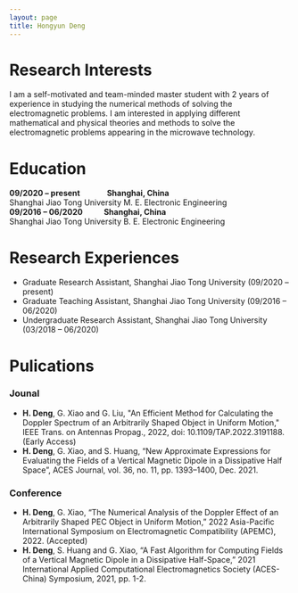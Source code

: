 ```yaml
---
layout: page
title: Hongyun Deng
---
```

# Research Interests  
I am a self-motivated and team-minded master student with 2 years of experience in studying the 
numerical methods of solving the electromagnetic problems. I am interested in applying different 
mathematical and physical theories and methods to solve the electromagnetic problems appearing in 
the microwave technology.

# Education
**09/2020 – present &emsp; &emsp; &ensp; Shanghai, China**<br>
Shanghai Jiao Tong University  M. E. Electronic Engineering<br>
**09/2016 – 06/2020 &emsp; &emsp; Shanghai, China**<br>
Shanghai Jiao Tong University  B. E. Electronic Engineering

# Research Experiences
- Graduate Research Assistant, Shanghai Jiao Tong University (09/2020 – present)
- Graduate Teaching Assistant, Shanghai Jiao Tong University (09/2016 – 06/2020)
- Undergraduate Research Assistant, Shanghai Jiao Tong University (03/2018 – 06/2020)

# Pulications
### Jounal
- **H. Deng**, G. Xiao and G. Liu, "An Efficient Method for Calculating the Doppler Spectrum of an Arbitrarily Shaped Object in Uniform Motion," IEEE Trans. on Antennas Propag., 2022, doi: 10.1109/TAP.2022.3191188. (Early Access)<br>
- **H. Deng**, G. Xiao, and S. Huang, “New Approximate Expressions for Evaluating the Fields of a Vertical Magnetic Dipole in a Dissipative Half Space”, ACES Journal, vol. 36, no. 11, pp. 1393–1400, Dec. 2021.

### Conference
- **H. Deng**, G. Xiao, “The Numerical Analysis of the Doppler Effect of an Arbitrarily Shaped PEC Object in Uniform Motion,” 2022 Asia-Pacific International Symposium on Electromagnetic Compatibility (APEMC), 2022. (Accepted)<br>
- **H. Deng**, S. Huang and G. Xiao, “A Fast Algorithm for Computing Fields of a Vertical Magnetic Dipole in a Dissipative Half-Space,” 2021 International Applied Computational Electromagnetics Society (ACES-China) Symposium, 2021, pp. 1-2.


